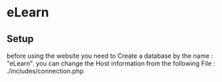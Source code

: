 # eLearn
## Setup
before using the website you need to Create a database by the name : "eLearn".
 you can change the Host information from the following File :
  ./includes/connection.php
  
  
  
